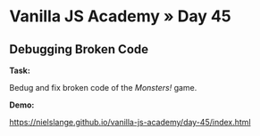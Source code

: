 # Vanilla JS Academy » Day 45

## Debugging Broken Code

**Task:**

Bedug and fix broken code of the _Monsters!_ game.


**Demo:**

https://nielslange.github.io/vanilla-js-academy/day-45/index.html
